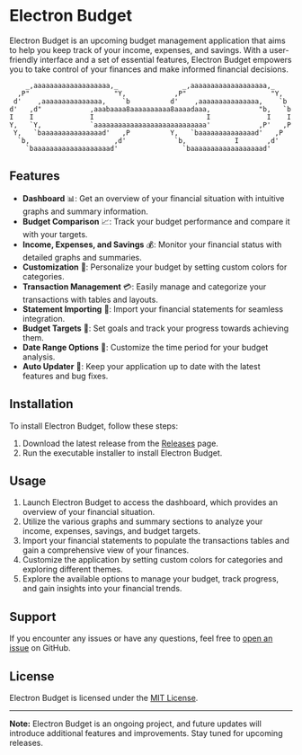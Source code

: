 # Electron Budget

Electron Budget is an upcoming budget management application that aims to help you keep track of your income, expenses, and savings. With a user-friendly interface and a set of essential features, Electron Budget empowers you to take control of your finances and make informed financial decisions.

```
    _,aaaaaaaaaaaaaaaaaaa,_                _,aaaaaaaaaaaaaaaaaaa,_
  ,P"                     "Y,            ,P"                     "Y,
 d'    ,aaaaaaaaaaaaaaa,    `b          d'    ,aaaaaaaaaaaaaaa,    `b
d'   ,d"            ,aaabaaaa8aaaaaaaaaa8aaaadaaa,            "b,   `b
I    I              I                            I              I    I
Y,   `Y,            `aaaaaaaaaaaaaaaaaaaaaaaaaaaa'            ,P'   ,P
 Y,   `baaaaaaaaaaaaaaad'   ,P          Y,   `baaaaaaaaaaaaaad'   ,P
  `b,                     ,d'            `b,            I       ,d'
    `baaaaaaaaaaaaaaaaaaad'                `baaaaaaaaaaaaaaaaaad'
```
## Features

- **Dashboard** 📊: Get an overview of your financial situation with intuitive graphs and summary information.
- **Budget Comparison** 📈: Track your budget performance and compare it with your targets.
- **Income, Expenses, and Savings** 💰: Monitor your financial status with detailed graphs and summaries.
- **Customization** 🎨: Personalize your budget by setting custom colors for categories.
- **Transaction Management** 💳: Easily manage and categorize your transactions with tables and layouts.
- **Statement Importing** 📄: Import your financial statements for seamless integration.
- **Budget Targets** 🎯: Set goals and track your progress towards achieving them.
- **Date Range Options** 📅: Customize the time period for your budget analysis.
- **Auto Updater** 🔄: Keep your application up to date with the latest features and bug fixes.

## Installation

To install Electron Budget, follow these steps:

1. Download the latest release from the [Releases](https://github.com/lucassarten/electron-budget/releases) page.
2. Run the executable installer to install Electron Budget.

## Usage

1. Launch Electron Budget to access the dashboard, which provides an overview of your financial situation.
2. Utilize the various graphs and summary sections to analyze your income, expenses, savings, and budget targets.
3. Import your financial statements to populate the transactions tables and gain a comprehensive view of your finances.
4. Customize the application by setting custom colors for categories and exploring different themes.
5. Explore the available options to manage your budget, track progress, and gain insights into your financial trends.

## Support

If you encounter any issues or have any questions, feel free to [open an issue](https://github.com/lucassarten/electron-budget/issues) on GitHub.

## License

Electron Budget is licensed under the [MIT License](LICENSE).

---

**Note:** Electron Budget is an ongoing project, and future updates will introduce additional features and improvements. Stay tuned for upcoming releases.
